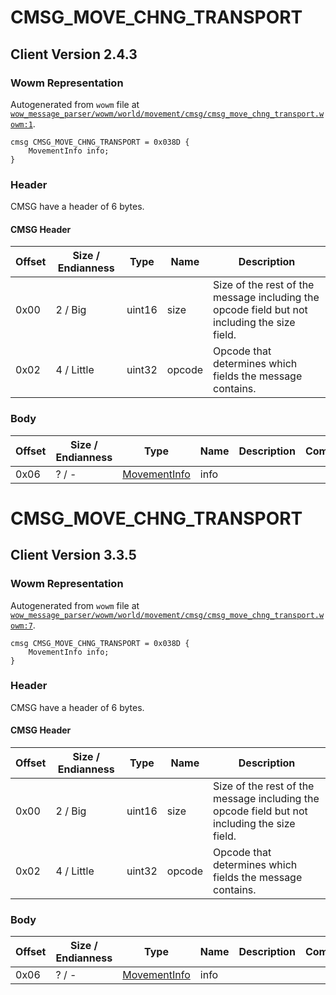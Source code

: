 # CMSG_MOVE_CHNG_TRANSPORT

## Client Version 2.4.3

### Wowm Representation

Autogenerated from `wowm` file at [`wow_message_parser/wowm/world/movement/cmsg/cmsg_move_chng_transport.wowm:1`](https://github.com/gtker/wow_messages/tree/main/wow_message_parser/wowm/world/movement/cmsg/cmsg_move_chng_transport.wowm#L1).
```rust,ignore
cmsg CMSG_MOVE_CHNG_TRANSPORT = 0x038D {
    MovementInfo info;
}
```
### Header

CMSG have a header of 6 bytes.

#### CMSG Header

| Offset | Size / Endianness | Type   | Name   | Description |
| ------ | ----------------- | ------ | ------ | ----------- |
| 0x00   | 2 / Big           | uint16 | size   | Size of the rest of the message including the opcode field but not including the size field.|
| 0x02   | 4 / Little        | uint32 | opcode | Opcode that determines which fields the message contains.|

### Body

| Offset | Size / Endianness | Type | Name | Description | Comment |
| ------ | ----------------- | ---- | ---- | ----------- | ------- |
| 0x06 | ? / - | [MovementInfo](movementinfo.md) | info |  |  |

# CMSG_MOVE_CHNG_TRANSPORT

## Client Version 3.3.5

### Wowm Representation

Autogenerated from `wowm` file at [`wow_message_parser/wowm/world/movement/cmsg/cmsg_move_chng_transport.wowm:7`](https://github.com/gtker/wow_messages/tree/main/wow_message_parser/wowm/world/movement/cmsg/cmsg_move_chng_transport.wowm#L7).
```rust,ignore
cmsg CMSG_MOVE_CHNG_TRANSPORT = 0x038D {
    MovementInfo info;
}
```
### Header

CMSG have a header of 6 bytes.

#### CMSG Header

| Offset | Size / Endianness | Type   | Name   | Description |
| ------ | ----------------- | ------ | ------ | ----------- |
| 0x00   | 2 / Big           | uint16 | size   | Size of the rest of the message including the opcode field but not including the size field.|
| 0x02   | 4 / Little        | uint32 | opcode | Opcode that determines which fields the message contains.|

### Body

| Offset | Size / Endianness | Type | Name | Description | Comment |
| ------ | ----------------- | ---- | ---- | ----------- | ------- |
| 0x06 | ? / - | [MovementInfo](movementinfo.md) | info |  |  |

